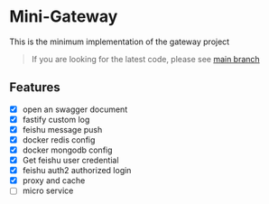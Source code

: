 # Mini-Gateway

This is the minimum implementation of the gateway project
> If you are looking for the latest code, please see [main branch](https://github.com/MoonCheung/mini-gateway/tree/main)

## Features
- [x] open an swagger document
- [x] fastify custom log
- [x] feishu message push
- [x] docker redis config
- [x] docker mongodb config
- [x] Get feishu user credential
- [x] feishu auth2 authorized login
- [x] proxy and cache
- [ ] micro service
